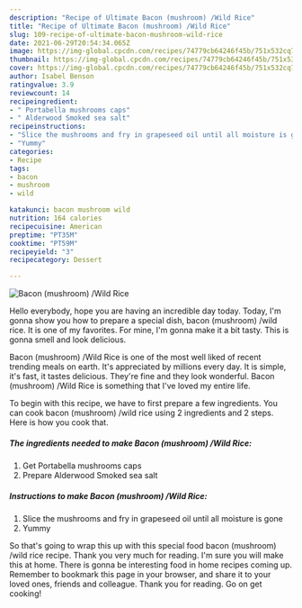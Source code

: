 ```yaml
---
description: "Recipe of Ultimate Bacon (mushroom) /Wild Rice"
title: "Recipe of Ultimate Bacon (mushroom) /Wild Rice"
slug: 109-recipe-of-ultimate-bacon-mushroom-wild-rice
date: 2021-06-29T20:54:34.065Z
image: https://img-global.cpcdn.com/recipes/74779cb64246f45b/751x532cq70/bacon-mushroom-wild-rice-recipe-main-photo.jpg
thumbnail: https://img-global.cpcdn.com/recipes/74779cb64246f45b/751x532cq70/bacon-mushroom-wild-rice-recipe-main-photo.jpg
cover: https://img-global.cpcdn.com/recipes/74779cb64246f45b/751x532cq70/bacon-mushroom-wild-rice-recipe-main-photo.jpg
author: Isabel Benson
ratingvalue: 3.9
reviewcount: 14
recipeingredient:
- " Portabella mushrooms caps"
- " Alderwood Smoked sea salt"
recipeinstructions:
- "Slice the mushrooms and fry in grapeseed oil until all moisture is gone"
- "Yummy"
categories:
- Recipe
tags:
- bacon
- mushroom
- wild

katakunci: bacon mushroom wild 
nutrition: 164 calories
recipecuisine: American
preptime: "PT35M"
cooktime: "PT59M"
recipeyield: "3"
recipecategory: Dessert

---
```



![Bacon (mushroom) /Wild Rice](https://img-global.cpcdn.com/recipes/74779cb64246f45b/751x532cq70/bacon-mushroom-wild-rice-recipe-main-photo.jpg)

Hello everybody, hope you are having an incredible day today. Today, I'm gonna show you how to prepare a special dish, bacon (mushroom) /wild rice. It is one of my favorites. For mine, I'm gonna make it a bit tasty. This is gonna smell and look delicious.

Bacon (mushroom) /Wild Rice is one of the most well liked of recent trending meals on earth. It's appreciated by millions every day. It is simple, it's fast, it tastes delicious. They're fine and they look wonderful. Bacon (mushroom) /Wild Rice is something that I've loved my entire life.




To begin with this recipe, we have to first prepare a few ingredients. You can cook bacon (mushroom) /wild rice using 2 ingredients and 2 steps. Here is how you cook that.

<!--inarticleads1-->

##### The ingredients needed to make Bacon (mushroom) /Wild Rice:

1. Get  Portabella mushrooms caps
1. Prepare  Alderwood Smoked sea salt




<!--inarticleads2-->

##### Instructions to make Bacon (mushroom) /Wild Rice:

1. Slice the mushrooms and fry in grapeseed oil until all moisture is gone
1. Yummy




So that's going to wrap this up with this special food bacon (mushroom) /wild rice recipe. Thank you very much for reading. I'm sure you will make this at home. There is gonna be interesting food in home recipes coming up. Remember to bookmark this page in your browser, and share it to your loved ones, friends and colleague. Thank you for reading. Go on get cooking!
